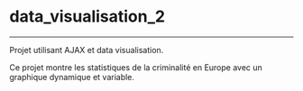 # data_visualisation_2

---

Projet utilisant AJAX et data visualisation.

Ce projet montre les statistiques de la criminalité en Europe avec un graphique dynamique et variable.
